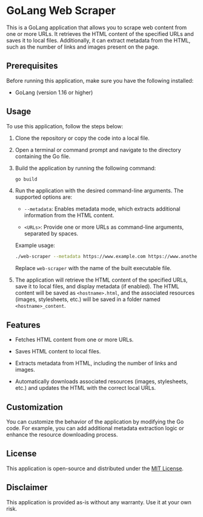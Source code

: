 # GoLang Web Scraper

This is a GoLang application that allows you to scrape web content from one or more URLs. It retrieves the HTML content of the specified URLs and saves it to local files. Additionally, it can extract metadata from the HTML, such as the number of links and images present on the page.

## Prerequisites

Before running this application, make sure you have the following installed:

- GoLang (version 1.16 or higher)

## Usage

To use this application, follow the steps below:

1. Clone the repository or copy the code into a local file.

1. Open a terminal or command prompt and navigate to the directory containing the Go file.

1. Build the application by running the following command:

   ```bash
   go build
   ```

1. Run the application with the desired command-line arguments. The supported options are:

    - `--metadata`: Enables metadata mode, which extracts additional information from the HTML content.

    - `<URLs>`: Provide one or more URLs as command-line arguments, separated by spaces.

   Example usage:

   ```bash
   ./web-scraper --metadata https://www.example.com https://www.another-example.com
   ```

   Replace `web-scraper` with the name of the built executable file.

1. The application will retrieve the HTML content of the specified URLs, save it to local files, and display metadata (if enabled). The HTML content will be saved as `<hostname>.html`, and the associated resources (images, stylesheets, etc.) will be saved in a folder named `<hostname>_content`.

## Features

- Fetches HTML content from one or more URLs.

- Saves HTML content to local files.

- Extracts metadata from HTML, including the number of links and images.

- Automatically downloads associated resources (images, stylesheets, etc.) and updates the HTML with the correct local URLs.

## Customization

You can customize the behavior of the application by modifying the Go code. For example, you can add additional metadata extraction logic or enhance the resource downloading process.

## License

This application is open-source and distributed under the [MIT License](https://opensource.org/licenses/MIT).

## Disclaimer

This application is provided as-is without any warranty. Use it at your own risk.
